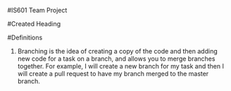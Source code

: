 #IS601 Team Project

#Created Heading

#Definitions 

1. Branching is the idea of creating a copy of the code and then adding new code for a task on a branch, and allows you to merge branches together. For example, I will create a new branch for my task and then I will create a pull request to have my branch merged to the master branch.